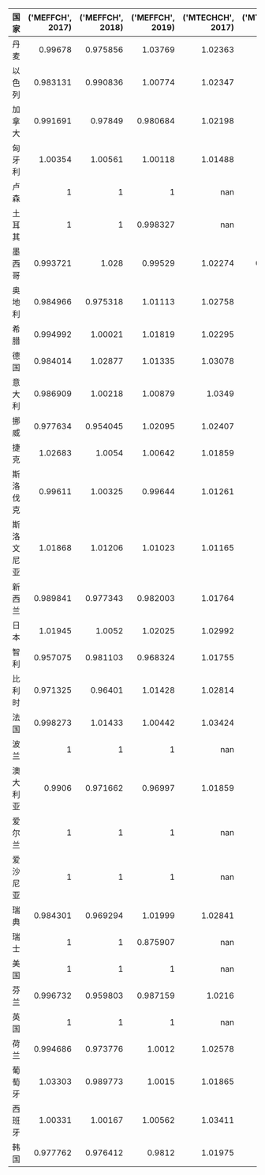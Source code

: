 | 国家       |   ('MEFFCH', 2017) |   ('MEFFCH', 2018) |   ('MEFFCH', 2019) |   ('MTECHCH', 2017) |   ('MTECHCH', 2018) |   ('MTECHCH', 2019) |   ('MQ', 2017) |   ('MQ', 2018) |   ('MQ', 2019) |
|:-----------|-------------------:|-------------------:|-------------------:|--------------------:|--------------------:|--------------------:|---------------:|---------------:|---------------:|
| 丹麦       |           0.99678  |           0.975856 |           1.03769  |             1.02363 |            1.04008  |            0.987372 |       1.02034  |       1.01497  |       1.02459  |
| 以色列     |           0.983131 |           0.990836 |           1.00774  |             1.02347 |            1.04646  |            1.02126  |       1.0062   |       1.03687  |       1.02916  |
| 加拿大     |           0.991691 |           0.97849  |           0.980684 |             1.02198 |            1.032    |            1.01807  |       1.01349  |       1.0098   |       0.998404 |
| 匈牙利     |           1.00354  |           1.00561  |           1.00118  |             1.01488 |            1.01421  |            1.00656  |       1.01847  |       1.0199   |       1.00775  |
| 卢森       |           1        |           1        |           1        |           nan       |          nan        |          nan        |     nan        |     nan        |     nan        |
| 土耳其     |           1        |           1        |           0.998327 |           nan       |          nan        |          nan        |     nan        |     nan        |     nan        |
| 墨西哥     |           0.993721 |           1.028    |           0.99529  |             1.02274 |            0.999814 |            0.980845 |       1.01632  |       1.0278   |       0.976225 |
| 奥地利     |           0.984966 |           0.975318 |           1.01113  |             1.02758 |            1.03829  |            0.988597 |       1.01213  |       1.01266  |       0.999602 |
| 希腊       |           0.994992 |           1.00021  |           1.01819  |             1.02295 |            1.02161  |            1.00677  |       1.01782  |       1.02183  |       1.02509  |
| 德国       |           0.984014 |           1.02877  |           1.01335  |             1.03078 |            1.00799  |            1.00947  |       1.0143   |       1.03699  |       1.02295  |
| 意大利     |           0.986909 |           1.00218  |           1.00879  |             1.0349  |            1.00688  |            1.00144  |       1.02135  |       1.00907  |       1.01025  |
| 挪威       |           0.977634 |           0.954045 |           1.02095  |             1.02407 |            1.03579  |            0.964472 |       1.00116  |       0.988193 |       0.984678 |
| 捷克       |           1.02683  |           1.0054   |           1.00642  |             1.01859 |            1.0164   |            1.00746  |       1.04592  |       1.02189  |       1.01393  |
| 斯洛伐克   |           0.99611  |           1.00325  |           0.99644  |             1.01261 |            1.01077  |            1.00438  |       1.00868  |       1.01405  |       1.0008   |
| 斯洛文尼亚 |           1.01868  |           1.01206  |           1.01023  |             1.01165 |            1.01194  |            1.00344  |       1.03054  |       1.02414  |       1.0137   |
| 新西兰     |           0.989841 |           0.977343 |           0.982003 |             1.01764 |            1.02476  |            1.01843  |       1.0073   |       1.00154  |       1.0001   |
| 日本       |           1.01945  |           1.0052   |           1.02025  |             1.02992 |            1.00109  |            1.00314  |       1.04995  |       1.0063   |       1.02345  |
| 智利       |           0.957075 |           0.981103 |           0.968324 |             1.01755 |            1.02678  |            1.00766  |       0.973875 |       1.00737  |       0.975738 |
| 比利时     |           0.971325 |           0.96401  |           1.01428  |             1.02814 |            1.03895  |            0.98539  |       0.998663 |       1.00156  |       0.999466 |
| 法国       |           0.998273 |           1.01433  |           1.00442  |             1.03424 |            1.00781  |            1.02104  |       1.03245  |       1.02225  |       1.02556  |
| 波兰       |           1        |           1        |           1        |           nan       |          nan        |          nan        |     nan        |     nan        |     nan        |
| 澳大利亚   |           0.9906   |           0.971662 |           0.96997  |             1.01859 |            1.02953  |            1.00188  |       1.00902  |       1.00035  |       0.971789 |
| 爱尔兰     |           1        |           1        |           1        |           nan       |          nan        |          nan        |     nan        |     nan        |     nan        |
| 爱沙尼亚   |           1        |           1        |           1        |           nan       |          nan        |          nan        |     nan        |     nan        |     nan        |
| 瑞典       |           0.984301 |           0.969294 |           1.01999  |             1.02841 |            1.03919  |            0.984563 |       1.01227  |       1.00728  |       1.00425  |
| 瑞士       |           1        |           1        |           0.875907 |           nan       |          nan        |          nan        |     nan        |     nan        |     nan        |
| 美国       |           1        |           1        |           1        |           nan       |          nan        |          nan        |     nan        |     nan        |     nan        |
| 芬兰       |           0.996732 |           0.959803 |           0.987159 |             1.0216  |            1.03198  |            1.00305  |       1.01826  |       0.990493 |       0.990174 |
| 英国       |           1        |           1        |           1        |           nan       |          nan        |          nan        |     nan        |     nan        |     nan        |
| 荷兰       |           0.994686 |           0.973776 |           1.0012   |             1.02578 |            1.03875  |            1.00149  |       1.02033  |       1.01151  |       1.00269  |
| 葡萄牙     |           1.03303  |           0.989773 |           1.0015   |             1.01865 |            1.04781  |            1.03658  |       1.05229  |       1.0371   |       1.03814  |
| 西班牙     |           1.00331  |           1.00167  |           1.00562  |             1.03411 |            1.01995  |            1.02945  |       1.03753  |       1.02166  |       1.03523  |
| 韩国       |           0.977762 |           0.976412 |           0.9812   |             1.01975 |            1.02431  |            1.01485  |       0.997073 |       1.00014  |       0.995769 |
